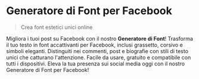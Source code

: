 # Generatore di Font per Facebook

> Crea font estetici unici online

Migliora i tuoi post su Facebook con il nostro **Generatore di Font**! Trasforma il tuo testo in font accattivanti per Facebook, inclusi grassetto, corsivo e simboli eleganti. Distinguiti nei commenti, post e biografie con stili di testo unici che catturano l'attenzione. Facile da usare, gratuito e compatibile con tutti i dispositivi. Eleva la tua presenza sui social media oggi con il nostro Generatore di Font per Facebook!
